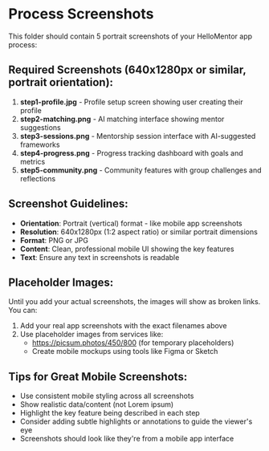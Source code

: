 # Process Screenshots

This folder should contain 5 portrait screenshots of your HelloMentor app process:

## Required Screenshots (640x1280px or similar, portrait orientation):

1. **step1-profile.jpg** - Profile setup screen showing user creating their profile
2. **step2-matching.png** - AI matching interface showing mentor suggestions
3. **step3-sessions.png** - Mentorship session interface with AI-suggested frameworks
4. **step4-progress.png** - Progress tracking dashboard with goals and metrics
5. **step5-community.png** - Community features with group challenges and reflections

## Screenshot Guidelines:
- **Orientation**: Portrait (vertical) format - like mobile app screenshots
- **Resolution**: 640x1280px (1:2 aspect ratio) or similar portrait dimensions
- **Format**: PNG or JPG
- **Content**: Clean, professional mobile UI showing the key features
- **Text**: Ensure any text in screenshots is readable

## Placeholder Images:
Until you add your actual screenshots, the images will show as broken links. You can:
1. Add your real app screenshots with the exact filenames above
2. Use placeholder images from services like:
   - https://picsum.photos/450/800 (for temporary placeholders)
   - Create mobile mockups using tools like Figma or Sketch

## Tips for Great Mobile Screenshots:
- Use consistent mobile styling across all screenshots
- Show realistic data/content (not Lorem ipsum)
- Highlight the key feature being described in each step
- Consider adding subtle highlights or annotations to guide the viewer's eye
- Screenshots should look like they're from a mobile app interface
